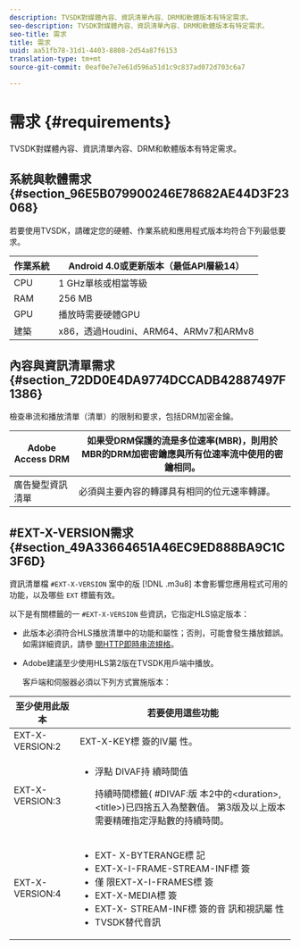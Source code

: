 ```yaml
---
description: TVSDK對媒體內容、資訊清單內容、DRM和軟體版本有特定需求。
seo-description: TVSDK對媒體內容、資訊清單內容、DRM和軟體版本有特定需求。
seo-title: 需求
title: 需求
uuid: aa51fb78-31d1-4403-8808-2d54a87f6153
translation-type: tm+mt
source-git-commit: 0eaf0e7e7e61d596a51d1c9c837ad072d703c6a7

---
```



# 需求 {#requirements}

TVSDK對媒體內容、資訊清單內容、DRM和軟體版本有特定需求。

## 系統與軟體需求 {#section_96E5B079900246E78682AE44D3F23068}

若要使用TVSDK，請確定您的硬體、作業系統和應用程式版本均符合下列最低要求。

| 作業系統 | Android 4.0或更新版本（最低API層級14） |
|---|---|
| CPU | 1 GHz單核或相當等級 |
| RAM | 256 MB |
| GPU | 播放時需要硬體GPU |
| 建築 | x86，透過Houdini、ARM64、ARMv7和ARMv8 |

## 內容與資訊清單需求 {#section_72DD0E4DA9774DCCADB42887497F1386}

檢查串流和播放清單（清單）的限制和要求，包括DRM加密金鑰。

| Adobe Access DRM | 如果受DRM保護的流是多位速率(MBR)，則用於MBR的DRM加密密鑰應與所有位速率流中使用的密鑰相同。 |
|---|---|
| 廣告變型資訊清單 | 必須與主要內容的轉譯具有相同的位元速率轉譯。 |

## #EXT-X-VERSION需求 {#section_49A33664651A46EC9ED888BA9C1C3F6D}

資訊清單檔 `#EXT-X-VERSION` 案中的版 [!DNL .m3u8] 本會影響您應用程式可用的功能，以及哪些 `EXT` 標籤有效。

以下是有關標籤的一 `#EXT-X-VERSION` 些資訊，它指定HLS協定版本：

* 此版本必須符合HLS播放清單中的功能和屬性；否則，可能會發生播放錯誤。 如需詳細資訊，請參 [閱HTTP即時串流規格](https://datatracker.ietf.org/doc/draft-pantos-http-live-streaming/?include_text=1)。
* Adobe建議至少使用HLS第2版在TVSDK用戶端中播放。

   客戶端和伺服器必須以下列方式實施版本：

<table frame="all" colsep="1" rowsep="1" id="table_62EB98EDD9DE49EC84CB1C7D59BC40E6"> 
 <thead> 
  <tr rowsep="1"> 
   <th colname="1" class="entry"> 至少使用此版本 </th> 
   <th colname="2" class="entry"> 若要使用這些功能 </th> 
  </tr> 
 </thead>
 <tbody> 
  <tr rowsep="1"> 
   <td colname="1"> <span class="codeph"> EXT-X-VERSION:2 </span> </td> 
   <td colname="2"> EXT-X-KEY標 <span class="codeph"> 簽的IV屬 </span> 性。 </td> 
  </tr> 
  <tr rowsep="1"> 
   <td colname="1"> <span class="codeph"> EXT-X-VERSION:3 </span> </td> 
   <td colname="2"> 
    <ul id="ul_C9500D3F934848639C204BF248F139FF"> 
     <li id="li_535A7E3FABCB46FE872A7EA5DE2A1784">浮點 <span class="codeph"> DIVAF持 </span> 續時間值 <p>持續時間標籤( <span class="codeph"> #DIVAF:版 </span>本2中的&lt;duration&gt;,&lt;title&gt;)已四捨五入為整數值。 第3版及以上版本需要精確指定浮點數的持續時間。 </p> </li> 
    </ul> </td> 
  </tr> 
  <tr rowsep="0"> 
   <td colname="1"> <span class="codeph"> EXT-X-VERSION:4 </span> </td> 
   <td colname="2"> 
    <ul id="ul_3355A6CBBE2141DDB92660BB4B604D70"> 
     <li id="li_5E73D41AF6DC4CEE88D6C029FFCFC350">EXT- <span class="codeph"> X-BYTERANGE標 </span> 記 </li> 
     <li id="li_BF5141F516F749E5890860D487EB5287"><span class="codeph"> EXT-X-I-FRAME-STREAM-INF標 </span> 簽 </li> 
     <li id="li_E0D399A13812499B94107CDE62998EE9">僅 <span class="codeph"> 限EXT-X-I-FRAMES標 </span> 簽 </li> 
     <li id="li_A7783AFF99854EFBBAECD2967E4CBF2B"><span class="codeph"> EXT-X-MEDIA標 </span> 簽 </li> 
     <li id="li_15AE652F33C1454AA90DDC65E7D6C2FD">EXT-X- <span class="codeph"> STREAM-INF標 </span> 簽的音 <span class="codeph"> 訊和視訊屬 </span><span class="codeph"></span> 性 </li> 
     <li id="li_DB2A7847D5884F6E91FD9E78101FBCA5">TVSDK替代音訊 </li> 
    </ul> </td> 
  </tr> 
 </tbody> 
</table>